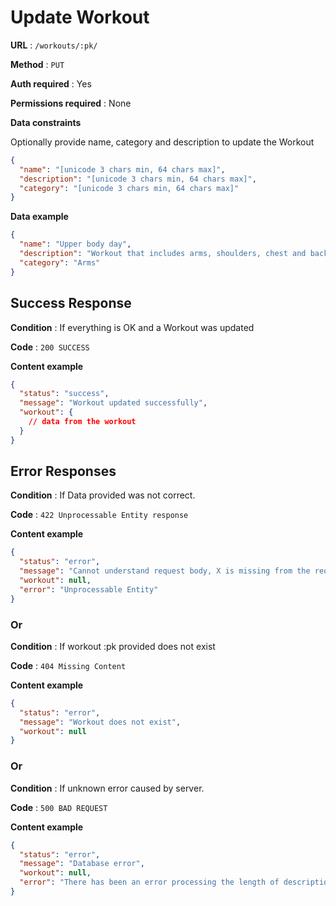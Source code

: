 # Update Workout

**URL** : `/workouts/:pk/`

**Method** : `PUT`

**Auth required** : Yes

**Permissions required** : None

**Data constraints**

Optionally provide name, category and description to update the Workout

```json
{
  "name": "[unicode 3 chars min, 64 chars max]",
  "description": "[unicode 3 chars min, 64 chars max]",
  "category": "[unicode 3 chars min, 64 chars max]"
}
```

**Data example**

```json
{
  "name": "Upper body day",
  "description": "Workout that includes arms, shoulders, chest and back exercises.",
  "category": "Arms"
}
```

## Success Response

**Condition** : If everything is OK and a Workout was updated

**Code** : `200 SUCCESS`

**Content example**

```json
{
  "status": "success",
  "message": "Workout updated successfully",
  "workout": {
    // data from the workout
  }
}
```

## Error Responses

**Condition** : If Data provided was not correct.

**Code** : `422 Unprocessable Entity response`

**Content example**

```json
{
  "status": "error",
  "message": "Cannot understand request body, X is missing from the request",
  "workout": null,
  "error": "Unprocessable Entity"
}
```

### Or

**Condition** : If workout :pk provided does not exist

**Code** : `404 Missing Content`

**Content example**

```json
{
  "status": "error",
  "message": "Workout does not exist",
  "workout": null
}
```

### Or

**Condition** : If unknown error caused by server.

**Code** : `500 BAD REQUEST`

**Content example**

```json
{
  "status": "error",
  "message": "Database error",
  "workout": null,
  "error": "There has been an error processing the length of description"
}
```
